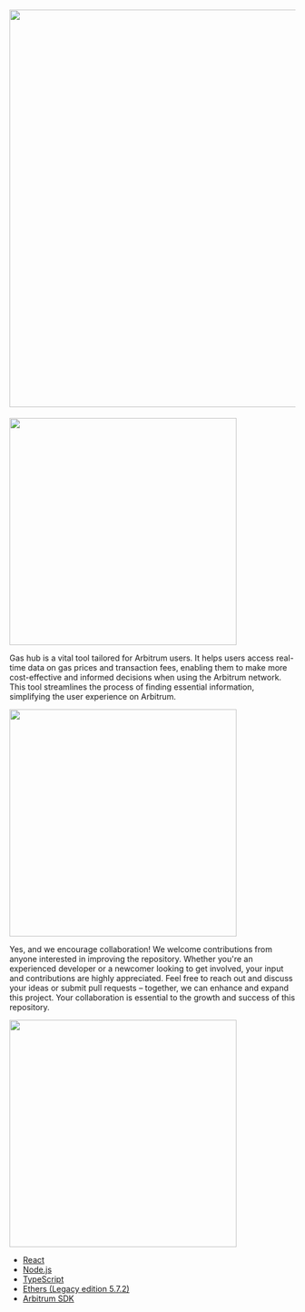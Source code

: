 # <img src="https://github.com/jistro/GasStation_Arbitrum/assets/22781439/1cf69995-a9f9-4697-9c23-167b1d9aa4ea" width="700" />


<img src="https://github.com/jistro/GasStation_Arbitrum/assets/22781439/c5fe67d8-e0e1-4a7d-a4d5-6d38a834566a" width="400" />

Gas hub is a vital tool tailored for Arbitrum users. It helps users access real-time data on gas prices and transaction fees, enabling them to make more cost-effective and informed decisions when using the Arbitrum network. This tool streamlines the process of finding essential information, simplifying the user experience on Arbitrum.

<img src="https://github.com/jistro/GasStation_Arbitrum/assets/22781439/cdcf9070-78d6-440e-9f8c-9694e24add63" width="400" />

Yes, and we encourage collaboration! We welcome contributions from anyone interested in improving the repository. Whether you're an experienced developer or a newcomer looking to get involved, your input and contributions are highly appreciated. Feel free to reach out and discuss your ideas or submit pull requests – together, we can enhance and expand this project. Your collaboration is essential to the growth and success of this repository.

<img src="https://github.com/jistro/GasStation_Arbitrum/assets/22781439/548dc174-f100-4bdc-8c50-a4b52d7bd769" width="400" />

- [React](https://reactjs.org/)
- [Node.js](https://nodejs.org/)
- [TypeScript](https://www.typescriptlang.org/)
- [Ethers (Legacy edition 5.7.2)](https://www.npmjs.com/package/ethers/v/5.7.2)
- [Arbitrum SDK](https://www.npmjs.com/package/@arbitrum/sdk)